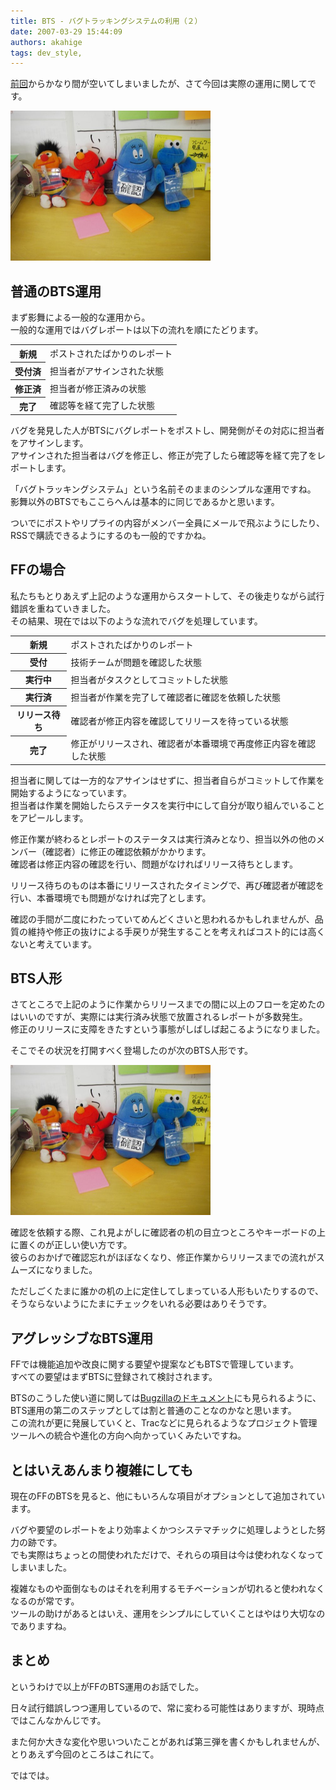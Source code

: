 ```yaml
---
title: BTS - バグトラッキングシステムの利用（２）
date: 2007-03-29 15:44:09
authors: akahige
tags: dev_style, 
---
```

<p><a href="http://tech.feedforce.jp/bts-1.html" alt="BTS - バグトラッキングシステムの利用（１）">前回</a>からかなり間が空いてしまいましたが、さて今回は実際の運用に関してです。</p>
<a href="/images/2007/03/imgp0908.jpg" target="_blank">
<img src="/images/2007/03/imgp0908.jpg" alt="BTS人形" width="320px" height="240px" />
</a>
<!--more-->
<h2>普通のBTS運用</h2>
<p>まず影舞による一般的な運用から。<br />
一般的な運用ではバグレポートは以下の流れを順にたどります。</p>

<table class="widetable">
<tr><th>新規</th><td>ポストされたばかりのレポート</td></tr>
<tr><th>受付済 </th><td>担当者がアサインされた状態</td></tr>
<tr><th>修正済 </th><td>担当者が修正済みの状態</td></tr>
<tr><th>完了 </th><td>確認等を経て完了した状態</td></tr>
</table>

<p>バグを発見した人がBTSにバグレポートをポストし、開発側がその対応に担当者をアサインします。<br />
アサインされた担当者はバグを修正し、修正が完了したら確認等を経て完了をレポートします。</p>

<p>「バグトラッキングシステム」という名前そのままのシンプルな運用ですね。<br />
影舞以外のBTSでもここらへんは基本的に同じであるかと思います。</p>

<p>ついでにポストやリプライの内容がメンバー全員にメールで飛ぶようにしたり、RSSで購読できるようにするのも一般的ですかね。</p>

<h2>FFの場合</h2>
<p>私たちもとりあえず上記のような運用からスタートして、その後走りながら試行錯誤を重ねていきました。<br />
その結果、現在では以下のような流れでバグを処理しています。</p>

<table class="widetable">
<tr><th>新規 </th><td>ポストされたばかりのレポート</td></tr>
<tr><th>受付 </th><td>技術チームが問題を確認した状態</td></tr>
<tr><th>実行中 </th><td>担当者がタスクとしてコミットした状態</td></tr>
<tr><th>実行済 </th><td>担当者が作業を完了して確認者に確認を依頼した状態</td></tr>
<tr><th>リリース待ち </th><td>確認者が修正内容を確認してリリースを待っている状態</td></tr>
<tr><th>完了 </th><td>修正がリリースされ、確認者が本番環境で再度修正内容を確認した状態</td></tr>
</table>

<p>担当者に関しては一方的なアサインはせずに、担当者自らがコミットして作業を開始するようになっています。<br />
担当者は作業を開始したらステータスを実行中にして自分が取り組んでいることをアピールします。</p>

<p>修正作業が終わるとレポートのステータスは実行済みとなり、担当以外の他のメンバー（確認者）に修正の確認依頼がかかります。<br />
確認者は修正内容の確認を行い、問題がなければリリース待ちとします。</p>

<p>リリース待ちのものは本番にリリースされたタイミングで、再び確認者が確認を行い、本番環境でも問題がなければ完了とします。</p>

<p>確認の手間が二度にわたっていてめんどくさいと思われるかもしれませんが、品質の維持や修正の抜けによる手戻りが発生することを考えればコスト的には高くないと考えています。</p> 

<h2>BTS人形</h2>
<p>さてところで上記のように作業からリリースまでの間に以上のフローを定めたのはいいのですが、実際には実行済み状態で放置されるレポートが多数発生。<br />
修正のリリースに支障をきたすという事態がしばしば起こるようになりました。</p>

<p>そこでその状況を打開すべく登場したのが次のBTS人形です。</p>

<a href="/images/2007/03/imgp0908.jpg" target="_blank">
<img src="/images/2007/03/imgp0908.jpg" alt="BTS人形" width="320px" height="240px" />
</a>

<p>確認を依頼する際、これ見よがしに確認者の机の目立つところやキーボードの上に置くのが正しい使い方です。<br />
彼らのおかげで確認忘れがほぼなくなり、修正作業からリリースまでの流れがスムーズになりました。</p>

<p>ただしごくたまに誰かの机の上に定住してしまっている人形もいたりするので、そうならないようにたまにチェックをいれる必要はありそうです。</p>

<h2>アグレッシブなBTS運用</h2>
<p>FFでは機能追加や改良に関する要望や提案などもBTSで管理しています。<br />
すべての要望はまずBTSに登録されて検討されます。</p>

<p>BTSのこうした使い道に関しては<a href="http://www.mozilla.gr.jp/docs/beginbugzilla/#BugIs">Bugzillaのドキュメント</a>にも見られるように、
BTS運用の第二のステップとしては割と普通のことなのかなと思います。<br />
この流れが更に発展していくと、Tracなどに見られるようなプロジェクト管理ツールへの統合や進化の方向へ向かっていくみたいですね。</p>

<h2>とはいえあんまり複雑にしても</h2>
<p>現在のFFのBTSを見ると、他にもいろんな項目がオプションとして追加されています。</p>

<p>バグや要望のレポートをより効率よくかつシステマチックに処理しようとした努力の跡です。<br />
でも実際はちょっとの間使われただけで、それらの項目は今は使われなくなってしまいました。</p>

<p>複雑なものや面倒なものはそれを利用するモチベーションが切れると使われなくなるのが常です。<br />
ツールの助けがあるとはいえ、運用をシンプルにしていくことはやはり大切なのでありますね。</p>

<h2>まとめ</h2>
<p>というわけで以上がFFのBTS運用のお話でした。</p>
<p>日々試行錯誤しつつ運用しているので、常に変わる可能性はありますが、現時点ではこんなかんじです。</p>
<p>また何か大きな変化や思いついたことがあれば第三弾を書くかもしれませんが、とりあえず今回のところはこれにて。</p>
<p>ではでは。</p>
